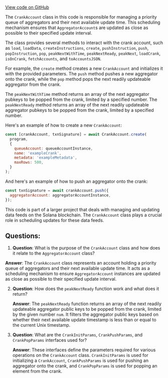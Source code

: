 [View code on GitHub](https://github.com/switchboard-xyz/sbv2-solana/blob/master/javascript/solana.js/src/accounts/crankAccount.ts)

The `CrankAccount` class in this code is responsible for managing a priority queue of aggregators and their next available update time. This scheduling mechanism ensures that `AggregatorAccount`s are updated as close as possible to their specified update interval.

The class provides several methods to interact with the crank account, such as `load`, `loadData`, `createInstructions`, `create`, `pushInstruction`, `push`, `popInstruction`, `pop`, `peakNextWithTime`, `peakNextReady`, `peakNext`, `loadCrank`, `isOnCrank`, `fetchAccounts`, and `toAccountsJSON`.

For example, the `create` method creates a new `CrankAccount` and initializes it with the provided parameters. The `push` method pushes a new aggregator onto the crank, while the `pop` method pops the next readily updateable aggregator from the crank.

The `peakNextWithTime` method returns an array of the next aggregator pubkeys to be popped from the crank, limited by a specified number. The `peakNextReady` method returns an array of the next readily updateable aggregator pubkeys to be popped from the crank, limited by a specified number.

Here's an example of how to create a new `CrankAccount`:

```javascript
const [crankAccount, txnSignature] = await CrankAccount.create(
  program,
  {
    queueAccount: queueAccountInstance,
    name: 'exampleCrank',
    metadata: 'exampleMetadata',
    maxRows: 500,
  }
);
```

And here's an example of how to push an aggregator onto the crank:

```javascript
const txnSignature = await crankAccount.push({
  aggregatorAccount: aggregatorAccountInstance,
});
```

This code is part of a larger project that deals with managing and updating data feeds on the Solana blockchain. The `CrankAccount` class plays a crucial role in scheduling updates for these data feeds.
## Questions: 
 1. **Question**: What is the purpose of the `CrankAccount` class and how does it relate to the `AggregatorAccount` class?

   **Answer**: The `CrankAccount` class represents an account holding a priority queue of aggregators and their next available update time. It acts as a scheduling mechanism to ensure `AggregatorAccount` instances are updated as close as possible to their specified update interval.

2. **Question**: How does the `peakNextReady` function work and what does it return?

   **Answer**: The `peakNextReady` function returns an array of the next readily updateable aggregator public keys to be popped from the crank, limited by the given number `num`. It filters the aggregator public keys based on whether their next available update timestamp is less than or equal to the current Unix timestamp.

3. **Question**: What are the `CrankInitParams`, `CrankPushParams`, and `CrankPopParams` interfaces used for?

   **Answer**: These interfaces define the parameters required for various operations on the `CrankAccount` class. `CrankInitParams` is used for initializing a `CrankAccount`, `CrankPushParams` is used for pushing an aggregator onto the crank, and `CrankPopParams` is used for popping an element from the crank.